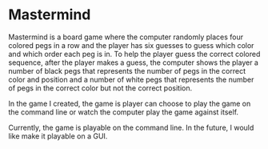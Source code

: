 # Mastermind

Mastermind is a board game where the computer randomly places four colored pegs in a row and the player has six guesses to guess which color and which order each peg is in. To help the player guess the correct colored sequence, after the player makes a guess, the computer shows the player a number of black pegs that represents the number of pegs in the correct color and position and a number of white pegs that represents the number of pegs in the correct color but not the correct position.

In the game I created, the game is player can choose to play the game on the command line or watch the computer play the game against itself.

Currently, the game is playable on the command line. In the future, I would like make it playable on a GUI.
